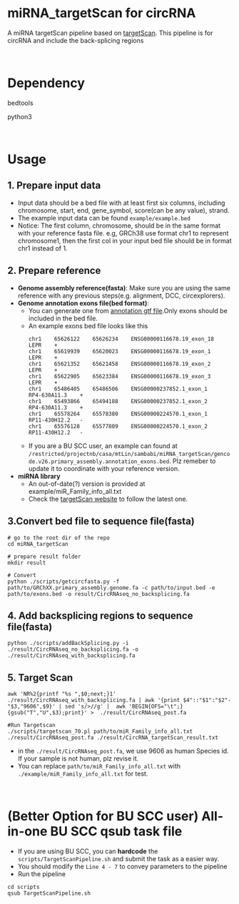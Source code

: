# miRNA_targetScan for circRNA
A miRNA targetScan pipeline based on [targetScan](https://www.targetscan.org/vert_80/).
This pipeline is for circRNA and include the back-splicing regions

</br>

# Dependency
bedtools

python3

</br>

# Usage
## 1. Prepare input data
* Input data should be a bed file with at least first six columns, including chromosome, start, end, gene_symbol, score(can be any value), strand.
* The example input data can be found ```example/example.bed```
* Notice: The first column, chromosome, should be in the same format with your reference fasta file. e.g, GRCh38 use format chr1 to represent chromosome1, then the first col in your input bed file should be in format chr1 instead of 1.

## 2. Prepare reference
* **Genome assembly reference(fasta)**: Make sure you are using the same reference with any previous steps(e.g. alignment, DCC, circexplorers).
* **Genome annotation exons file(bed format)**: 
    - You can generate one from [annotation gtf file](https://www.gencodegenes.org/human/releases.html).Only exons should be included in the bed file.
    - An example exons bed file looks like this
        ```
        chr1	65626122	65626234	ENSG00000116678.19_exon_18	LEPR	+
        chr1	65619939	65620023	ENSG00000116678.19_exon_1	LEPR	+
        chr1	65621352	65621458	ENSG00000116678.19_exon_2	LEPR	+
        chr1	65622905	65623384	ENSG00000116678.19_exon_3	LEPR	+
        chr1	65486405	65486506	ENSG00000237852.1_exon_1	RP4-630A11.3	+
        chr1	65493866	65494188	ENSG00000237852.1_exon_2	RP4-630A11.3	+
        chr1	65578264	65578380	ENSG00000224570.1_exon_1	RP11-430H12.2	-
        chr1	65576128	65577809	ENSG00000224570.1_exon_2	RP11-430H12.2	-
        ```
    - If you are a BU SCC user, an example can found at `/restricted/projectnb/casa/mtLin/sambabi/miRNA_targetScan/gencode.v26.primary_assembly.annotation_exons.bed`. Plz remeber to update it to coordinate with your reference version.
* **miRNA library**
    * An out-of-date(?) version is provided at example/miR_Family_info_all.txt
    * Check the [targetScan website](https://www.targetscan.org/cgi-bin/targetscan/data_download.vert80.cgi) to follow the latest one.

## 3.Convert bed file to sequence file(fasta)
```
# go to the root dir of the repo
cd miRNA_targetScan

# prepare result folder
mkdir result

# Convert
python ./scripts/getcircfasta.py -f path/to/GRChXX.primary_assembly.genome.fa -c path/to/input.bed -e path/to/exons.bed -o result/CircRNAseq_no_backsplicing.fa
```

## 4. Add backsplicing regions to sequence file(fasta)
```
python ./scripts/addBackSplicing.py -i ./result/CircRNAseq_no_backsplicing.fa -o ./result/CircRNAseq_with_backsplicing.fa
```

## 5. Target Scan
```
awk 'NR%2{printf "%s ",$0;next;}1' ./result/CircRNAseq_with_backsplicing.fa | awk '{print $4"::"$1":"$2"-"$3,"9606",$9}' | sed 's/>//g' |  awk 'BEGIN{OFS="\t";} {gsub("T","U",$3);print}' >  ./result/CircRNAseq_post.fa

#Run Targetscan
./scripts/targetscan_70.pl path/to/miR_Family_info_all.txt ./result/CircRNAseq_post.fa ./result/CircRNA_targetScan_result.txt
```
* in the `./result/CircRNAseq_post.fa`, we use 9606 as human Species id. If your sample is not human, plz revise it.
* You can replace `path/to/miR_Family_info_all.txt` with `./example/miR_Family_info_all.txt` for test.

</br>

# (Better Option for BU SCC user) All-in-one BU SCC qsub task file
* If you are using BU SCC, you can **hardcode** the `scripts/TargetScanPipeline.sh` and submit the task as a easier way.
* You should modify the `Line 4 - 7` to convey parameters to the pipeline
* Run the pipeline
```
cd scripts
qsub TargetScanPipeline.sh
```


